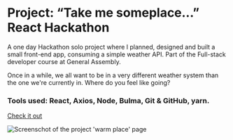 # Project: “Take me someplace…” React Hackathon
A one day Hackathon solo project where I planned, designed and built a small front-end app, consuming a simple weather API.
Part of the Full-stack developer course at General Assembly.

Once in a while, we all want to be in a very different weather system than the one we're currently in. Where do you feel like going?

### Tools used: React, Axios, Node, Bulma, Git & GitHub, yarn.
[Check it out](https://mini-react-app.netlify.app/) 

![Screenschot of the project 'warm place' page](https://github.com/daria-kafler/mini-project-react-app/blob/master/images/ProjectScreenshot.png)
